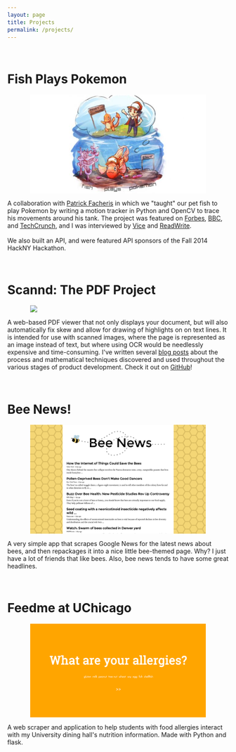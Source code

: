 ```yaml
---
layout: page
title: Projects
permalink: /projects/
---
```


<br>

<div id="fpp"></div>

# Fish Plays Pokemon
<img src="/img/fpp1.jpg" style="width: 400px;margin-left:auto;margin-right:auto;display:block"/>

A collaboration with <a href="http://pfacheris.github.io/">Patrick Facheris</a> in which we "taught" our pet fish to play Pokemon by writing a motion tracker in Python and OpenCV to trace his movements around his tank. The project was featured on <a href="http://www.forbes.com/sites/davidthier/2014/08/08/20000-people-are-watching-a-fish-play-pokemon/">Forbes</a>, <a href="http://www.bbc.com/news/technology-28704028">BBC</a>, and <a href="http://techcrunch.com/2014/08/07/watch-this-actual-real-life-fish-play-pokemon-albeit-poorly/">TechCrunch</a>, and I was interviewed by <a href="http://motherboard.vice.com/read/an-exclusive-interview-with-the-fish-playing-pokemon">Vice</a> and <a href="http://readwrite.com/2014/08/13/twitch-fish-play-pokemon-twitch-python-programmers">ReadWrite</a>. 
<br>
<br>
We also built an API, and were featured API sponsors of the Fall 2014 HackNY Hackathon.
  
<br>

<div id="scannd"></div>

# Scannd: The PDF Project
<img src="/img/pdf1.png" style="width: 400px;margin-left:auto;margin-right:auto;display:block"/>

A web-based PDF viewer that not only displays your document, but will also automatically fix skew and allow for drawing of highlights on on text lines. It is intended for use with scanned images, where the page is represented as an image instead of text, but where using OCR would be needlessly expensive and time-consuming. I've written several <a href="/blog">blog posts</a> about the process and mathematical techniques discovered and used throughout the various stages of product development. Check it out on <a href="https://github.com/catherinemoresco/PDFProject">GitHub</a>!

<br>

<div id="bees"></div>

# Bee News!
<img src="/img/bee1.png" style="width: 400px;margin-left:auto;margin-right:auto;display:block"/>

A very simple app that scrapes Google News for the latest news about bees, and then repackages it into a nice little bee-themed page. Why? I just have a lot of friends that like bees. Also, bee news tends to have some great headlines.

<br>


<div id="feedme"></div>

# Feedme at UChicago
<img src="/img/screenshot.png" style="width: 400px;margin-left:auto;margin-right:auto;display:block">

A web scraper and application to help students with food allergies interact with my University dining hall's nutrition information. Made with Python and flask.

